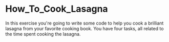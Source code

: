 # How_To_Cook_Lasagna
In this exercise you're going to write some code to help you cook a brilliant lasagna from your favorite cooking book.  You have four tasks, all related to the time spent cooking the lasagna.
